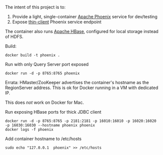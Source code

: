 The intent of this project is to:

1. Provide a light, single-container [Apache Phoenix](http://phoenix.apache.org/) service for dev/testing
2. Expose [thin-client](http://phoenix.apache.org/server.html) Phoenix service endpoint

The container also runs [Apache HBase](http://hbase.apache.org/), configured for local storage instead of HDFS.

Build:
```
docker build -t phoenix .
```

Run with only Query Server port exposed
```
docker run -d -p 8765:8765 phoenix
```

Errata:
HMaster/ZooKeeper advertises the container's hostname as the RegionServer address. This is ok for Docker running in a VM with dedicated IP.

This does *not* work on Docker for Mac.

Run exposing HBase ports for thick JDBC client
```
docker run -d -p 8765:8765 -p 2181:2181 -p 16010:16010 -p 16020:16020 -p 16030:16030 --hostname phoenix phoenix
docker logs -f phoenix
```

Add container hostname to /etc/hosts
```
sudo echo "127.0.0.1  phoenix" >> /etc/hosts
```
